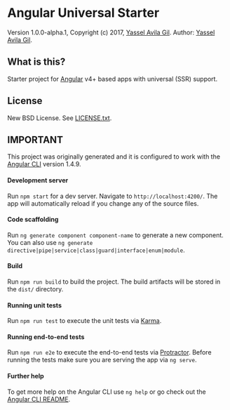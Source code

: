 Angular Universal Starter
=====

Version 1.0.0-alpha.1, Copyright (c) 2017, [Yassel Avila Gil](http://yasselavila.com).
Author: [Yassel Avila Gil](mailto:yassel.avila@gmail.com).

## What is this?

Starter project for [Angular](http://angular.io/) v4+ based apps with universal (SSR)
support.

## License

New BSD License. See [LICENSE.txt](./LICENSE.txt).

## IMPORTANT

This project was originally generated and it is configured to work with the
[Angular CLI](https://github.com/angular/angular-cli) version 1.4.9.

#### Development server

Run `npm start` for a dev server. Navigate to `http://localhost:4200/`. The app will
automatically reload if you change any of the source files.

#### Code scaffolding

Run `ng generate component component-name` to generate a new component. You can also
use `ng generate directive|pipe|service|class|guard|interface|enum|module`.

#### Build

Run `npm run build` to build the project. The build artifacts will be stored in the
`dist/` directory.

#### Running unit tests

Run `npm run test` to execute the unit tests via [Karma](https://karma-runner.github.io).

#### Running end-to-end tests

Run `npm run e2e` to execute the end-to-end tests via
[Protractor](http://www.protractortest.org/). Before running the tests make sure you are
serving the app via `ng serve`.

#### Further help

To get more help on the Angular CLI use `ng help` or go check out the [Angular CLI README](https://github.com/angular/angular-cli/blob/master/README.md).
